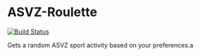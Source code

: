 # ASVZ-Roulette 
[![Build Status](https://travis-ci.org/Hadjimina/ASVZ-Roulette.svg?branch=master)](https://travis-ci.org/Hadjimina/ASVZ-Roulette)

Gets a random ASVZ sport activity based on your preferences.a





